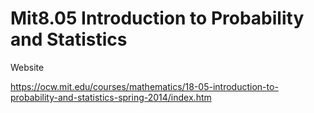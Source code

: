 # Mit8.05 Introduction to Probability and Statistics


Website

https://ocw.mit.edu/courses/mathematics/18-05-introduction-to-probability-and-statistics-spring-2014/index.htm
